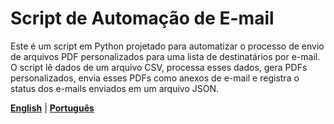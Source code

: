 # Script de Automação de E-mail

Este é um script em Python projetado para automatizar o processo de envio de arquivos PDF personalizados para uma lista de destinatários por e-mail. O script lê dados de um arquivo CSV, processa esses dados, gera PDFs personalizados, envia esses PDFs como anexos de e-mail e registra o status dos e-mails enviados em um arquivo JSON.

[**English**](Readme_eng.md) | [**Português**](Readme_pt.md)


